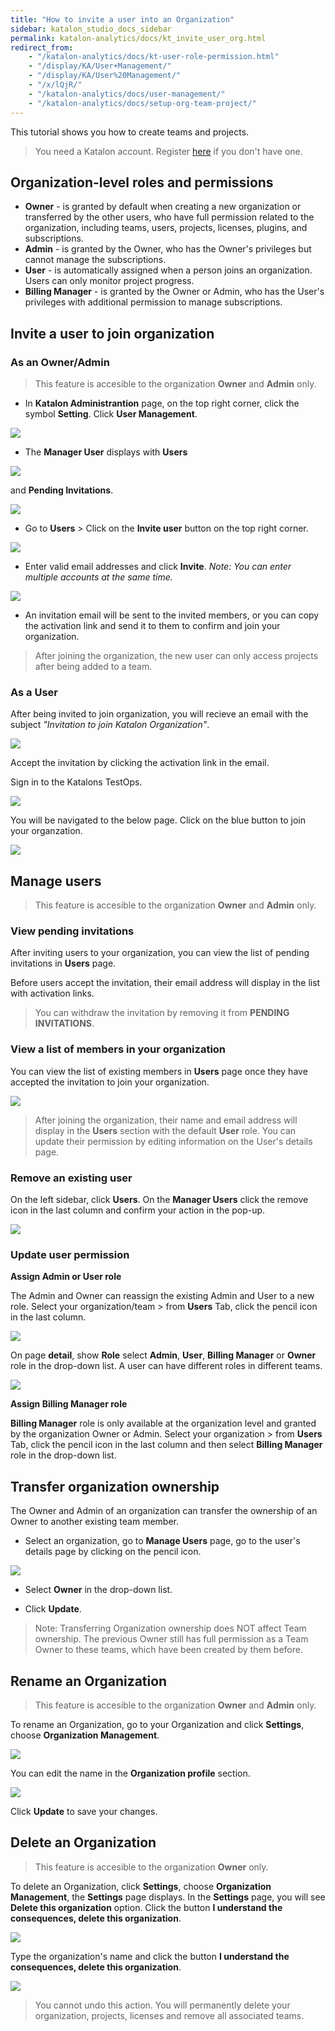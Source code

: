 ```yaml
---
title: "How to invite a user into an Organization"
sidebar: katalon_studio_docs_sidebar
permalink: katalon-analytics/docs/kt_invite_user_org.html
redirect_from:
    - "/katalon-analytics/docs/kt-user-role-permission.html"
    - "/display/KA/User+Management/"
    - "/display/KA/User%20Management/"
    - "/x/lQjR/"
    - "/katalon-analytics/docs/user-management/"
    - "/katalon-analytics/docs/setup-org-team-project/"
---
```


This tutorial shows you how to create teams and projects.

> You need a Katalon account. Register [here](https://www.katalon.com/sign-up/) if you don't have one.

## **Organization-level roles and permissions** 

* **Owner** - is granted by default when creating a new organization or transferred by the other users, who have full permission related to the organization, including teams, users, projects, licenses, plugins, and subscriptions.
* **Admin** - is granted by the Owner, who has the Owner's privileges but cannot manage the subscriptions.
* **User** - is automatically assigned when a person joins an organization. Users can only monitor project progress.
* **Billing Manager** - is granted by the Owner or Admin, who has the User's privileges with additional permission to manage subscriptions.

## Invite a user to join organization

### As an Owner/Admin

> This feature is accesible to the organization **Owner** and **Admin** only.

* In **Katalon Administrantion** page, on the top right corner, click the symbol **Setting**. Click **User Management**.

![](https://github.com/katalon-studio/docs-images/raw/master/katalon-analytics/docs/setup-org-team-project/kt2_set_org_user_manage.png)

* The **Manager User** displays with **Users** 

![](https://github.com/katalon-studio/docs-images/raw/master/katalon-analytics/docs/setup-org-team-project/kt2_manager_user.png)

and **Pending Invitations**.

![](https://github.com/katalon-studio/docs-images/raw/master/katalon-analytics/docs/setup-org-team-project/kt2_manager_user_1.png)

* Go to **Users** > Click on the **Invite user** button on the top right corner.

![](https://github.com/katalon-studio/docs-images/raw/master/katalon-analytics/docs/setup-org-team-project/kt2_user_manage_invite.png)

* Enter valid email addresses and click **Invite**. *Note: You can enter multiple accounts at the same time.*

![](https://github.com/katalon-studio/docs-images/raw/master/katalon-analytics/docs/setup-org-team-project/kt2_invite_user.png)

* An invitation email will be sent to the invited members, or you can copy the activation link and send it to them to confirm and join your organization.

> After joining the organization, the new user can only access projects after being added to a team.

### As a User

After being invited to join organization, you will recieve an email with the subject *"Invitation to join Katalon Organization"*.

![](https://github.com/katalon-studio/docs-images/raw/master/katalon-analytics/docs/setup-org-team-project/kt_mail_invite.png)

Accept the invitation by clicking the activation link in the email.

Sign in to the Katalons TestOps.

![](https://github.com/katalon-studio/docs-images/raw/master/katalon-analytics/docs/setup-org-team-project/login_kat_testops.png)

You will be navigated to the below page. Click on the blue button to join your organzation.

![](https://github.com/katalon-studio/docs-images/raw/master/katalon-analytics/docs/setup-org-team-project/kt_invitation_org.png)

## Manage users

> This feature is accesible to the organization **Owner** and **Admin** only.

### View pending invitations

After inviting users to your organization, you can view the list of pending invitations in **Users** page.

Before users accept the invitation, their email address will display in the list with activation links. 

> You can withdraw the invitation by removing it from **PENDING INVITATIONS**.

### View a list of members in your organization

You can view the list of existing members in **Users** page once they have accepted the invitation to join your organization.

![](https://github.com/katalon-studio/docs-images/raw/master/katalon-analytics/docs/setup-org-team-project/kt2_manager_user.png)

> After joining the organization, their name and email address will display in the **Users** section with the default **User** role. You can update their permission by editing information on the User's details page.

### Remove an existing user

On the left sidebar, click **Users**. On the **Manager Users** click the remove icon in the last column and confirm your action in the pop-up.

![](https://github.com/katalon-studio/docs-images/raw/master/katalon-analytics/docs/setup-org-team-project/kt2_manager_user_remove_icon.png)

### Update user permission

**Assign Admin or User role**

The Admin and Owner can reassign the existing Admin and User to a new role. Select your organization/team > from **Users** Tab, click the pencil icon in the last column.

![](https://github.com/katalon-studio/docs-images/raw/master/katalon-analytics/docs/setup-org-team-project/kt2_manager_user_change_user.png)

On page **detail**, show **Role** select **Admin**, **User**, **Billing Manager** or **Owner** role in the drop-down list. A user can have different roles in different teams.

![](https://github.com/katalon-studio/docs-images/raw/master/katalon-analytics/docs/setup-org-team-project/kt2_change_role_user.png)

**Assign Billing Manager role**

**Billing Manager** role is only available at the organization level and granted by the organization Owner or Admin. Select your organization > from **Users** Tab, click the pencil icon in the last column and then select **Billing Manager** role in the drop-down list.

## Transfer organization ownership

The Owner and Admin of an organization can transfer the ownership of an Owner to another existing team member. 

* Select an organization, go to **Manage Users** page, go to the user's details page by clicking on the pencil icon.

![](https://github.com/katalon-studio/docs-images/raw/master/katalon-analytics/docs/setup-org-team-project/kt2_change_role_user.png)

* Select **Owner** in the drop-down list.

* Click **Update**.

> Note: Transferring Organization ownership does NOT affect Team ownership. The previous Owner still has full permission as a Team Owner to these teams, which have been created by them before.

## Rename an Organization

> This feature is accesible to the organization **Owner** and **Admin** only.

To rename an Organization, go to your Organization and click **Settings**, choose **Organization Management**. 

![](https://github.com/katalon-studio/docs-images/raw/master/katalon-analytics/docs/setup-org-team-project/kt2_set_org_management.png)

You can edit the name in the **Organization profile** section.

![](https://github.com/katalon-studio/docs-images/raw/master/katalon-analytics/docs/setup-org-team-project/kt2_org_profile.png)

Click **Update** to save your changes.

## Delete an Organization

> This feature is accesible to the organization **Owner** only.

To delete an Organization, click **Settings**, choose **Organization Management**, the **Settings** page displays. In the **Settings** page, you will see **Delete this organization** option. Click the button **I understand the consequences, delete this organization**. 

![](https://github.com/katalon-studio/docs-images/raw/master/katalon-analytics/docs/setup-org-team-project/kt2_set_delete_org.png)

Type the organization's name and click the button **I understand the consequences, delete this organization**. 

![](https://github.com/katalon-studio/docs-images/raw/master/katalon-analytics/docs/setup-org-team-project/kt2_confirm_del_org.png)

> You cannot undo this action. You will permanently delete your organization, projects, licenses and remove all associated teams.